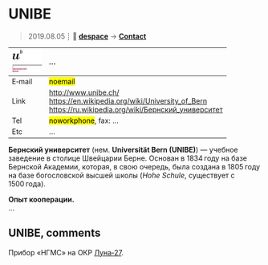 # UNIBE
> 2019.08.05 ┊ **🚀 [despace](index.md)** → **[Contact](contact.md)**

|[![](f/contact/u/unibe_logo1_thumb.jpg)](f/contact/u/unibe_logo1.png)|*…*|
|:--|:--|
|E‑mail| <mark>noemail</mark> |
|Link| <http://www.unibe.ch/><br> <https://en.wikipedia.org/wiki/University_of_Bern><br> <https://ru.wikipedia.org/wiki/Бернский_университет> |
|Tel| <mark>noworkphone</mark>, fax: … |
|Etc| … |

**Бернский университет** (нем. **Universität Bern (UNIBE)**) — учебное заведение в столице Швейцарии Берне. Основан в 1834 году на базе Бернской Академии, которая, в свою очередь, была создана в 1805 году на базе богословской высшей школы (*Hohe Schule*, существует с 1500 года).

**Опыт кооперации.**  
…


<p style="page-break-after:always"> </p>

## UNIBE, comments

Прибор «НГМС» на ОКР [Луна‑27](луна_27.md).
